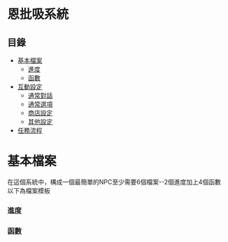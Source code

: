 # 恩批吸系統

## 目錄
* [基本檔案](#基本檔案)
  * [進度](#進度)
  * [函數](#函數)
* [互動設定](#互動設定)
  * [通常對話](#通常對話)
  * [通常選項](#通常選項)
  * [商店設定](#商店設定)
  * [其他設定](#其他設定)
* [任務流程](#任務流程)


# 基本檔案

在這個系統中，構成一個最簡單的NPC至少需要6個檔案--2個進度加上4個函數
以下為檔案模板

### 進度

### 函數